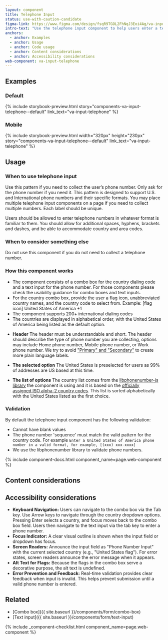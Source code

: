 ```yaml
---
layout: component
title: Telephone Input
status: use-with-caution-candidate
figma-link: https://www.figma.com/design/fsqR9TGOL2FhNqJ3Eoi4Ag/va-input-telephone-Add-Design?node-id=29018-58507
intro-text: "Use the telephone input component to help users enter a telephone number" 
anchors:
  - anchor: Examples
  - anchor: Usage
  - anchor: Code usage
  - anchor: Content considerations
  - anchor: Accessibility considerations
web-component: va-input-telephone
---
```


## Examples
### Default
{% include storybook-preview.html story="components-va-input-telephone--default" link_text="va-input-telephone" %}

### Mobile
{% include storybook-preview.html  width="320px" height="230px" story="components-va-input-telephone--default" link_text="va-input-telephone" %}

## Usage

### When to use telephone input
Use this pattern if you need to collect the user’s phone number. Only ask for the phone number if you need it. This pattern is designed to support U.S. and International phone numbers and their specific formats. You may place multiple telephone input components on a page if you need to collect multiple numbers. Each label should be unique.

Users should be allowed to enter telephone numbers in whatever format is familiar to them. You should allow for additional spaces, hyphens, brackets and dashes, and be able to accommodate country and area codes.

### When to consider something else
Do not use this component if you do not need to collect a telephone number. 

### How this component works

- The component consists of a combo box for the country dialing code and a text input for the phone number. For those components please check the usability guidance for combo boxes and text inputs.
- For the country combo box, provide the user a flag icon, unabbreviated country names, and the country code to select from. Example: [flag icon] United States of America +1
- The component supports 200+ international dialing codes 
- The countries are displayed in alphabetical order, with the United States of America being listed as the default option.

* **Header** The header must be understandable and short. The header should describe the type of phone number you are collecting, options may include Home phone number, Mobile phone number, or Work phone number. We try to avoid ["Primary" and "Secondary"](https://design.va.gov/patterns/ask-users-for/phone-numbers#content-considerations) to create more plain language labels.

* **The selected option** The United States is preselected for users as 99% of addresses are US based at this time.

* **The list of options** The country list comes from the [libphonenumber-js library](https://www.npmjs.com/package/libphonenumber-js?activeTab=readme) the component is using and it is based on the [officially assigned ISO alpha-2 country codes](https://en.wikipedia.org/wiki/ISO_3166-1_alpha-2#Officially_assigned_code_elements). This list is sorted alphabetically with the United States listed as the first choice.



### Validation
By default the telephone input component has the following validation:
- Cannot have blank values
- The phone number 'sequence' must match the valid pattern for the country code. For example `Enter a United States of America phone number in a valid format, for example, [(xxx) xxx-xxxx]`
- We use the libphonenumber library to validate phone numbers.



{% include component-docs.html component_name=page.web-component %}


## Content considerations

## Accessibility considerations

* **Keyboard Navigation:** Users can navigate to the combo box via the Tab key. Use Arrow keys to navigate through the country dropdown options. Pressing Enter selects a country, and focus moves back to the combo box field. Users then navigate to the text input via the tab key to enter a phone number.
* **Focus Indicator:** A clear visual outline is shown when the input field or dropdown has focus.
* **Screen Readers:** Announce the input field as "Phone Number Input" with the current selected country (e.g., "United States flag"). For error states, screen readers announce the error message when it appears.
* **Alt Text for Flags:** Because the flags in the combo box serve a decorative purpose, the alt text is undefined.
* **Error Prevention and Feedback:** Real-time validation provides clear feedback when input is invalid. This helps prevent submission until a valid phone number is entered.


## Related
* [Combo box]({{ site.baseurl }}/components/form/combo-box)
* [Text input]({{ site.baseurl }}/components/form/text-input)

{% include _component-checklist.html component_name=page.web-component %}
